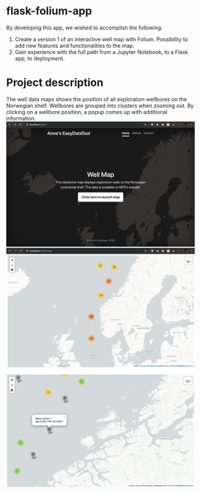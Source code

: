 # flask-folium-app
By developing this app, we wished to accomplish the following:

1. Create a version 1 of an interactive well map with Folium. Possibility to add new features and functionalities to the map.
2. Gain experience with the full path from a Jupyter Notebook, to a Flask app, to deployment.

# Project description
The well data maps shows the position of all exploration wellbores on the Norwegian shelf. Wellbores are grouped into clusters when zooming out. By clicking on a wellbore position, a popup comes up with additional information. 
<br>
<img src="static/images/foliumapp_screenshot1.jpg" width="700">
<img src="static/images/foliumapp_screenshot2.jpg" width="700">
<img src="static/images/foliumapp_screenshot3.jpg" width="700">
<br>
